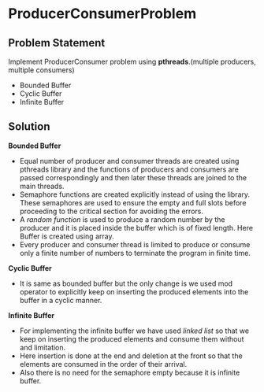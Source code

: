 # ProducerConsumerProblem
## Problem Statement
Implement ProducerConsumer problem using **pthreads**.(multiple producers, multiple consumers)
   - Bounded Buffer
   - Cyclic Buffer
   - Infinite Buffer 
## Solution
**Bounded Buffer**
- Equal number of producer and consumer threads are created using pthreads library and the        functions of producers and consumers are passed correspondingly and then later these threads are joined to the main threads.
- Semaphore functions are created explicitly instead of using the library. These semaphores are used to ensure the empty and full slots before proceeding to the critical section for avoiding the errors. 
- A *_random function_* is used to produce a random number by the producer and it is placed inside the buffer which is of fixed length. Here Buffer is created using array.
- Every producer and consumer thread is limited to produce or consume only a finite number of numbers to terminate the program in finite time.

**Cyclic Buffer**
- It is same as bounded buffer but the only change is we used mod operator to explicitly keep on inserting the produced elements into the buffer in a cyclic manner.

**Infinite Buffer**
- For implementing the infinite buffer we have used *_linked list_* so that we keep on inserting the produced elements and consume them without and limitation.
- Here insertion is done at the end and deletion at the front so that the elements are consumed in the order of their arrival.
- Also there is no need for the semaphore empty because it is infinite buffer.
   
